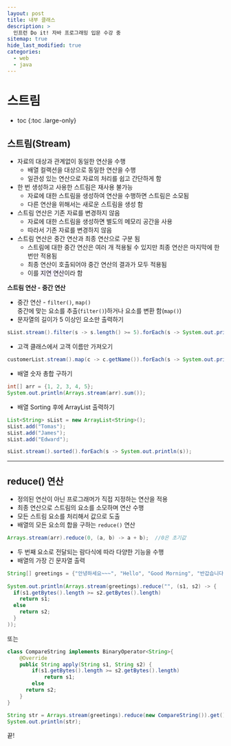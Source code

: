 ```yaml
---
layout: post
title: 내부 클래스
description: >
  인프런 Do it! 자바 프로그래밍 입문 수강 중
sitemap: true
hide_last_modified: true
categories:
  - web
  - java
---
```


# 스트림

* toc
{:toc .large-only}

## 스트림(Stream)
- 자료의 대상과 관계없이 동일한 연산을 수행
  - 배열 컬랙션을 대상으로 동일한 연산을 수행
  - 일관성 있는 연산으로 자료의 처리를 쉽고 간단하게 함
- 한 번 생성하고 사용한 스트림은 재사용 불가능
  - 자료에 대한 스트림을 생성하여 연산을 수행하면 스트림은 소모됨
  - 다른 연산을 위해서는 새로운 스트림을 생성 함
- 스트림 연산은 기존 자료를 변경하지 않음
  - 자료에 대한 스트림을 생성하면 별도의 메모리 공간을 사용
  - 따라서 기존 자료를 변경하지 않음
- 스트림 연산은 중간 연산과 최종 연산으로 구분 됨
  - 스트림에 대한 중간 연산은 여러 개 적용될 수 있지만 최종 연산은 마지막에 한 번만 적용됨
  - 최종 연산이 호출되어야 중간 연산의 결과가 모두 적용됨
  - 이를 <span style='background-color: #f5f0ff'>지연 연산</span>이라 함



__스트림 연산 - 중간 연산__
- 중간 연산 - `filter()`, `map()`  
  중간에 맞는 요소를 추출(`filter()`)하거나 요소를 변환 함(`map()`)
- 문자열의 길이가 5 이상인 요소만 출력하기

```java
sList.stream().filter(s -> s.length() >= 5).forEach(s -> System.out.println(s));
```

- 고객 클래스에서 고객 이름만 가져오기

```java
customerList.stream().map(c -> c.getName()).forEach(s -> System.out.println(s));
```

- 배열 숫자 총합 구하기

```java
int[] arr = {1, 2, 3, 4, 5};
System.out.println(Arrays.stream(arr).sum());
```

- 배열 Sorting 후에 ArrayList 출력하기

```java
List<String> sList = new ArrayList<String>();
sList.add("Tomas");
sList.add("James");
sList.add("Edward");

sList.stream().sorted().forEach(s -> System.out.println(s));
```

---

## reduce() 연산

- 정의된 연산이 아닌 프로그래머가 직접 지정하는 연산을 적용
- 최종 연산으로 스트림의 요소를 소모하며 연산 수행
- 모든 스트림 요소를 처리해서 값으로 도출
- 배열의 모든 요소의 합을 구하는 `reduce()` 연산

```java
Arrays.stream(arr).reduce(0, (a, b) -> a + b);  //0은 초기값
```

- 두 번째 요소로 전달되는 람다식에 따라 다양한 기능을 수행
- 배열의 가장 긴 문자열 출력

```java
String[] greetings = {"안녕하세요~~~", "Hello", "Good Morning", "반갑습니다"};
		
System.out.println(Arrays.stream(greetings).reduce("", (s1, s2) -> {
  if(s1.getBytes().length >= s2.getBytes().length)
    return s1;
  else	
    return s2;
  }
));
```

또는

```java
class CompareString implements BinaryOperator<String>{
	@Override
	public String apply(String s1, String s2) {
		if(s1.getBytes().length >= s2.getBytes().length)
			return s1;
		else	
      return s2;
	}
}
```
```java
String str = Arrays.stream(greetings).reduce(new CompareString()).get();
System.out.println(str);
```

끝!